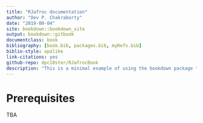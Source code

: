 ```yaml
--- 
title: "RJafroc documentation"
author: "Dev P. Chakraborty"
date: "2019-08-04"
site: bookdown::bookdown_site
output: bookdown::gitbook
documentclass: book
bibliography: [book.bib, packages.bib, myRefs.bib]
biblio-style: apalike
link-citations: yes
github-repo: dpc10ster/RJafrocBook
description: "This is a minimal example of using the bookdown package to write a book. The output format for this example is bookdown::gitbook."
---
```


# Prerequisites

TBA
